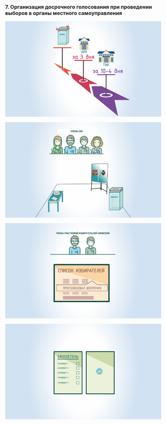 ### 7. Организация досрочного голосования при проведении выборов в органы местного самоуправления

![ [Урок 7.1 - Сроки проведения досрочного голосования избирателей ](#lesson-4.07.1) ](./4.07.1.svg)

![ [Урок 7.2 - Требования к помещениям для организации досрочного голосования избирателей ](#lesson-4.07.2) ](./4.07.2.svg)

![ [Урок 7.3 - Порядок проведения досрочного голосования ](#lesson-4.07.3) ](./4.07.3.svg)

![ [Урок 7.4 - Порядок вскрытия конвертов с избирательными бюллетенями досрочно проголосовавших избирателей ](#lesson-4.07.4) ](./4.07.4.svg)

